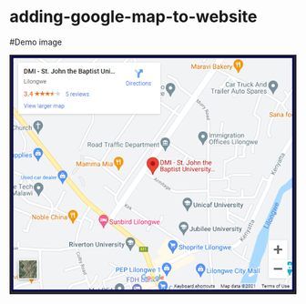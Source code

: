 # adding-google-map-to-website

#Demo image

![alt text](https://github.com/Collin0012/adding-google-map-to-website/blob/master/demo.PNG?raw=true)

